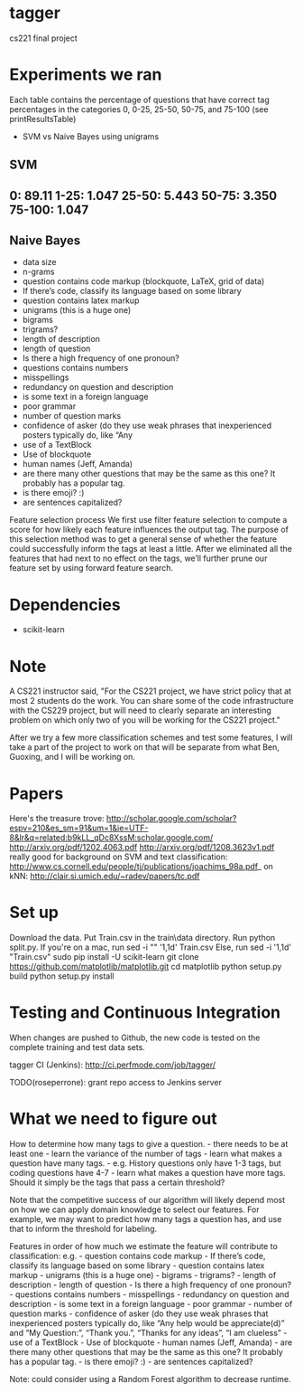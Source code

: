 tagger
======

cs221 final project


Experiments we ran
===================
Each table contains the percentage of questions
that have correct tag percentages in the categories
0, 0-25, 25-50, 50-75, and 75-100
(see printResultsTable)

- SVM vs Naive Bayes using unigrams

SVM
--------------
0:       89.11
1-25:    1.047
25-50:   5.443
50-75:   3.350
75-100:  1.047
--------------

Naive Bayes
--------------


- data size
- n-grams
- question contains code markup (blockquote, LaTeX, grid of data)
- If there’s code, classify its language based on some library
- question contains latex markup
- unigrams (this is a huge one)
- bigrams
- trigrams?
- length of description
- length of question
- Is there a high frequency of one pronoun?
- questions contains numbers
- misspellings
- redundancy on question and description
- is some text in a foreign language
- poor grammar
- number of question marks
- confidence of asker (do they use weak phrases that inexperienced posters typically do, like “Any
- use of a TextBlock
- Use of blockquote
- human names (Jeff, Amanda)
- are there many other questions that may be the same as this one? It probably has a popular tag.
- is there emoji? :)
- are sentences capitalized?

Feature selection process
    We first use filter feature selection to compute a score
    for how likely each feature influences the output tag. The
    purpose of this selection method was to get a general sense
    of whether the feature could successfully inform the tags at
    least a little. After we eliminated all the features that
    had next to no effect on the tags, we’ll further prune our
    feature set by using forward feature search.















Dependencies
============
- scikit-learn

Note
====
A CS221 instructor said, "For the CS221 project, we
have strict policy that at most 2 students do the work.
You can share some of the code infrastructure with the
CS229 project, but will need to clearly separate an
interesting problem on which only two of you will be
working for the CS221 project."

After we try a few more classification schemes and test
some features, I will take a part of the
project to work on that will be separate from what
Ben, Guoxing, and I will be working on.

Papers
======
Here's the treasure trove: http://scholar.google.com/scholar?espv=210&es_sm=91&um=1&ie=UTF-8&lr&q=related:b9kLL_qDc8XssM:scholar.google.com/
http://arxiv.org/pdf/1202.4063.pdf
http://arxiv.org/pdf/1208.3623v1.pdf
really good for background on SVM and text classification: http://www.cs.cornell.edu/people/tj/publications/joachims_98a.pdf_
on kNN: http://clair.si.umich.edu/~radev/papers/tc.pdf

Set up
======
Download the data. Put Train.csv in the train\data directory.
Run python split.py.
If you're on a mac, run sed -i "" '1,1d' Train.csv
Else, run sed -i '1,1d' "Train.csv"
sudo pip install -U scikit-learn
git clone https://github.com/matplotlib/matplotlib.git
cd matplotlib
python setup.py build
python setup.py install

Testing and Continuous Integration
==================================
When changes are pushed to Github, the new code is tested on the complete training and test data sets.

tagger CI (Jenkins):
http://ci.perfmode.com/job/tagger/

TODO(roseperrone): grant repo access to Jenkins server

What we need to figure out
==========================
How to determine how many tags to give a question.
    - there needs to be at least one
    - learn the variance of the number of tags
    - learn what makes a question have many tags.
        - e.g. History questions only have 1-3 tags,
               but coding questions have 4-7
    - learn what makes a question have more tags. Should it
      simply be the tags that pass a certain threshold?

Note that the competitive success of our algorithm will
likely depend most on how we can apply domain knowledge
to select our features. For example, we may want to predict
how many tags a question has, and use that to inform
the threshold for labeling.

Features in order of how much we estimate the feature will contribute to classification:
e.g.
    - question contains code markup
    - If there’s code, classify its language based on some library
    - question contains latex markup
    - unigrams (this is a huge one)
    - bigrams
    - trigrams?
    - length of description
    - length of question
    - Is there a high frequency of one pronoun?
    - questions contains numbers
    - misspellings
    - redundancy on question and description
    - is some text in a foreign language
    - poor grammar
    - number of question marks
    - confidence of asker (do they use weak phrases that inexperienced posters typically do, like “Any help would be appreciate(d)” and “My Question:”, “Thank you.”, “Thanks for any ideas”, “I am clueless”
    - use of a TextBlock
    - Use of blockquote
    - human names (Jeff, Amanda)
    - are there many other questions that may be the same as this one? It probably has a popular tag.
    - is there emoji? :)
    - are sentences capitalized?



Note: could consider using a Random Forest algorithm to decrease runtime.
